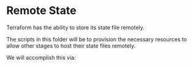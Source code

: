 # Remote State

Terraform has the ability to store its state file remotely.

The scripts in this folder will be to provision the necessary resources to allow other stages to host their state files remotely.

We will accomplish this via:

